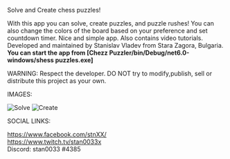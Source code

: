 

Solve and Create chess puzzles!

With this app you can solve, create puzzles, and puzzle rushes! You can also change the colors of the board based on your preference and set countdown timer. Nice and simple app. Also contains video tutorials.
Developed and maintained by Stanislav Vladev from Stara Zagora, Bulgaria.  
**You can start the app from [Chezz Puzzler/bin/Debug/net6.0-windows/shess puzzles.exe]**

WARNING: Respect the developer. DO NOT try to modify,publish, sell or distribute this project as your own.

IMAGES:

![Solve](https://i.ibb.co/SR9kSRV/solve.png)
![Create](https://i.ibb.co/x7RmGHF/create.png)
 



SOCIAL LINKS:

https://www.facebook.com/stnXX/  
https://www.twitch.tv/stan0033x  
Discord: stan0033 #4385  

